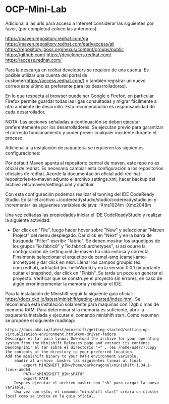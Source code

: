 # OCP-Mini-Lab

Adicional a las urls para acceso a Internet considerar las siguientes por favor, (por completud coloco las anteriores):

https://maven.repository.redhat.com/ga
https://maven.repository.redhat.com/earlyaccess/all
https://repository.jboss.org/nexus/content/groups/public
https://github.com/
https://developers.redhat.com/
https://access.redhat.com/

Para la descarga en redhat developers se requiere de una cuenta. Es posible utilizar una cuenta del portal de customer(https://access.redhat.com/) o también registrar un nuevo correo(este ultimo es preferente para los desarrolladores).

En lo que respecta al browser puede ser Google o Firefox, en particular Firefox permite guardar todas las ligas consultadas y migrar fácilmente a otro ambiente de desarrollo. Esta recomendación es responsabilidad de cada desarrollador.

NOTA: Las acciones señaladas a continuación se deben ejecutar preferentemente por los desarrolladores. Se ejecutan previo para garantizar el correcto funcionamiento y poder prever cualquier incidente durante el proceso.

Adicional a la instalación de paquetería se requieren las siguientes configuraciones:

Por default Maven apunta al repositorio central de maven, este repo no es oficial de redhat. Es necesario cambiar esta configuración a los repositorios oficiales de redhat. Acorde la documentación oficial add-red-hat-repositories-to-maven adjunto el archivo settings.xml, hacer backup del archivo /etc/maven/settings.xml y sustituir.

Con esta configuración podemos realizar el tunning del IDE CodeReady Studio. Editar el archivo ~/codereadystudio/studio/codereadystudio.ini y incrementar las siguientes variables de java:
-Xms1024m
-Xmx2048m

Una vez editadas las propiedades iniciar el IDE CodeReadyStudio y realizar la siguiente actividad:

- Dar click en "File", luego hacer hover sobre "New" y seleccionar "Maven Project" del menu desplegado. Dar click en "Next" y en la barra de búsqueda "Filter" escribir "fabric". Se deben mostrar los arquetipos de los grupos "io.fabric8" y "io.fabric8.archetypes", si así ocurre la configuración de setting.xml de maven ha sido exitosa y correcta. Finalmente seleccionar el arquetipo de camel-amq (camel-amq-archetype) y dar click en next. Llenar los campos groupid (ex. com.redhat), artifactid (ex. helloWorld) y en la versión 0.0.1 (importante quitar el snapshot), dar click en "Finish". Se tarda un poco en generar el proyecto. Verificar que se construye el proyecto sin errores, en caso de algún error incrementar la memoria y reiniciar el IDE.

Para la instalación de Minishift seguir la siguiente guía oficial:  https://docs.okd.io/latest/minishift/getting-started/index.html. Se recomienda esta instalación solamente para maquinas con 12gb o mas de memoria RAM. Para determinar si la memoria es suficiente, abrir la paquetería instalada y ejecutar el comando minishift start.
Como resumen se propone el siguiente roadmap:

    https://docs.okd.io/latest/minishift/getting-started/setting-up-virtualization-environment.html#kvm-driver-fedora
    Descargar el tar para linux: Download the archive for your operating system from the Minishift Releases page and extract its contents.
    Descomprimir el tar sobre el directorio "~" , (es /home/user/):Copy the contents of the directory to your preferred location.
    Add the minishift binary to your PATH environment variable.
        añadir al archivo .bashrc las siguientes lineas al final:
            export MINISHIFT_BIN=/home/darkdragonel/minishift-1.34.1-linux-amd64
            PATH="$MINISHIFT_BIN:$PATH"
            export PATH
        Después ejecutar el archivo bashrc con "sh" para cargar la nueva variable.
        Una vez con esto, el comando "minishift start" creara un cluster local como se indica en la guia oficial.
